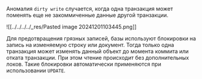 Аномалия `dirty write` случается, когда одна транзакция может поменять еще не закоммиченные данные другой транзакции.

![[../../../../_res/Pasted image 20241201103445.png]]

Для предотвращения грязных записей, базы используют блокировки на запись на изменяемую строку или документ. Тогда только одна транзакция может изменять данный объект до момента коммита или отката транзакции. При этом чтение происходит без дополнительных локов. Такие блокировки автоматически применяются при использовании `UPDATE`.